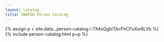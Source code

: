 ```yaml
---
layout: catalog
title: SWERIK Person Catalog
---
```

{% assign p = site.data._person-catalog.i-7X4sQgbiTAcFhCFuXw8LVb %}
{% include person-catalog.html p=p %}

